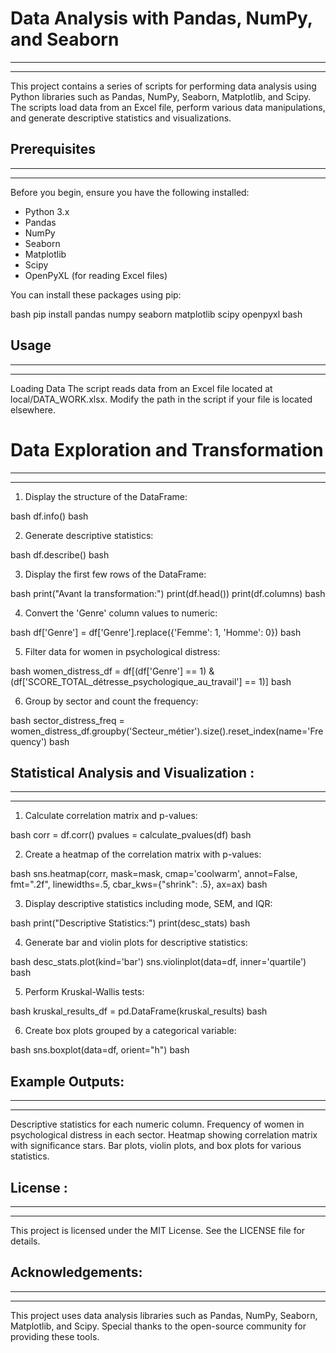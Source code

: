 # Data Analysis with Pandas, NumPy, and Seaborn
--------------------------------------------------------------------------------------------------------------------------------------------
--------------------------------------------------------------------------------------------------------------------------------------------
This project contains a series of scripts for performing data analysis using Python libraries such as Pandas, NumPy, Seaborn, Matplotlib, and Scipy. The scripts load data from an Excel file, perform various data manipulations, and generate descriptive statistics and visualizations.

## Prerequisites
--------------------------------------------------------------------------------------------------------------------------------------------
--------------------------------------------------------------------------------------------------------------------------------------------
Before you begin, ensure you have the following installed:

- Python 3.x
- Pandas
- NumPy
- Seaborn
- Matplotlib
- Scipy
- OpenPyXL (for reading Excel files)

You can install these packages using pip:

bash
pip install pandas numpy seaborn matplotlib scipy openpyxl
bash

## Usage 
--------------------------------------------------------------------------------------------------------------------------------------------
--------------------------------------------------------------------------------------------------------------------------------------------

Loading Data
The script reads data from an Excel file located at local/DATA_WORK.xlsx. Modify the path in the script if your file is located elsewhere.

# Data Exploration and Transformation
--------------------------------------------------------------------------------------------------------------------------------------------
--------------------------------------------------------------------------------------------------------------------------------------------
1. Display the structure of the DataFrame:

bash
df.info()
bash

2. Generate descriptive statistics:

bash
df.describe()
bash

3. Display the first few rows of the DataFrame:

bash
print("Avant la transformation:")
print(df.head())
print(df.columns)
bash

4. Convert the 'Genre' column values to numeric:

bash
df['Genre'] = df['Genre'].replace({'Femme': 1, 'Homme': 0})
bash

5. Filter data for women in psychological distress:

bash
women_distress_df = df[(df['Genre'] == 1) & (df['SCORE_TOTAL_détresse_psychologique_au_travail'] == 1)]
bash

6. Group by sector and count the frequency:

bash
sector_distress_freq = women_distress_df.groupby('Secteur_métier').size().reset_index(name='Frequency')
bash

## Statistical Analysis and Visualization :
--------------------------------------------------------------------------------------------------------------------------------------------
--------------------------------------------------------------------------------------------------------------------------------------------

1. Calculate correlation matrix and p-values:

bash
corr = df.corr()
pvalues = calculate_pvalues(df)
bash

2. Create a heatmap of the correlation matrix with p-values:

bash
sns.heatmap(corr, mask=mask, cmap='coolwarm', annot=False, fmt=".2f", linewidths=.5, cbar_kws={"shrink": .5}, ax=ax)
bash

3. Display descriptive statistics including mode, SEM, and IQR:

bash
print("Descriptive Statistics:")
print(desc_stats)
bash

4. Generate bar and violin plots for descriptive statistics:

bash
desc_stats.plot(kind='bar')
sns.violinplot(data=df, inner='quartile')
bash

5. Perform Kruskal-Wallis tests:

bash
kruskal_results_df = pd.DataFrame(kruskal_results)
bash

6. Create box plots grouped by a categorical variable:

bash
sns.boxplot(data=df, orient="h")
bash

## Example Outputs:
--------------------------------------------------------------------------------------------------------------------------------------------
--------------------------------------------------------------------------------------------------------------------------------------------
Descriptive statistics for each numeric column.
Frequency of women in psychological distress in each sector.
Heatmap showing correlation matrix with significance stars.
Bar plots, violin plots, and box plots for various statistics.

## License :
--------------------------------------------------------------------------------------------------------------------------------------------
--------------------------------------------------------------------------------------------------------------------------------------------
This project is licensed under the MIT License. See the LICENSE file for details.

## Acknowledgements:
--------------------------------------------------------------------------------------------------------------------------------------------
--------------------------------------------------------------------------------------------------------------------------------------------
This project uses data analysis libraries such as Pandas, NumPy, Seaborn, Matplotlib, and Scipy. Special thanks to the open-source community for providing these tools.
